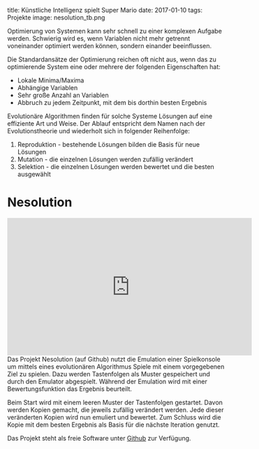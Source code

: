 title: Künstliche Intelligenz spielt Super Mario
date: 2017-01-10
tags: Projekte
image: nesolution_tb.png

Optimierung von Systemen kann sehr schnell zu einer komplexen Aufgabe werden. Schwierig wird es, wenn Variablen nicht mehr getrennt voneinander optimiert werden können, sondern einander beeinflussen.

Die Standardansätze der Optimierung reichen oft nicht aus, wenn das zu optimierende System eine oder mehrere der folgenden Eigenschaften hat:

* Lokale Minima/Maxima
* Abhängige Variablen
* Sehr große Anzahl an Variablen
* Abbruch zu jedem Zeitpunkt, mit dem bis dorthin besten Ergebnis

Evolutionäre Algorithmen finden für solche Systeme Lösungen auf eine effiziente Art und Weise. Der Ablauf entspricht dem Namen nach der Evolutionstheorie und wiederholt sich in folgender Reihenfolge:

1. Reproduktion - bestehende Lösungen bilden die Basis für neue Lösungen
2. Mutation - die einzelnen Lösungen werden zufällig verändert
3. Selektion - die einzelnen Lösungen werden bewertet und die besten ausgewählt

# Nesolution
<iframe width="560" height="315" src="https://www.youtube.com/embed/D3tzE5VU0bU" frameborder="0" allowfullscreen></iframe>
<!-- PELICAN_BEGIN_SUMMARY -->
Das Projekt Nesolution (auf Github) nutzt die Emulation einer Spielkonsole um mittels eines evolutionären Algorithmus Spiele mit einem vorgegebenen Ziel zu spielen. Dazu werden Tastenfolgen als Muster gespeichert und durch den Emulator abgespielt. Während der Emulation wird mit einer Bewertungsfunktion das Ergebnis beurteilt.

Beim Start wird mit einem leeren Muster der Tastenfolgen gestartet. Davon werden Kopien gemacht, die jeweils zufällig verändert werden. Jede dieser veränderten Kopien wird nun emuliert und bewertet. Zum Schluss wird die Kopie mit dem besten Ergebnis als Basis für die nächste Iteration genutzt.
<!-- PELICAN_END_SUMMARY -->
Das Projekt steht als freie Software unter [Github](https://github.com/semiversus/nesolution) zur Verfügung.
